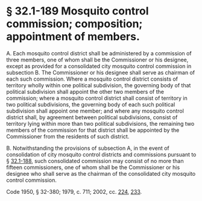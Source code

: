 # § 32.1-189 Mosquito control commission; composition; appointment of members.

<p>A. Each mosquito control district shall be administered by a commission of three members, one of whom shall be the Commissioner or his designee, except as provided for a consolidated city mosquito control commission in subsection B. The Commissioner or his designee shall serve as chairman of each such commission. Where a mosquito control district consists of territory wholly within one political subdivision, the governing body of that political subdivision shall appoint the other two members of the commission; where a mosquito control district shall consist of territory in two political subdivisions, the governing body of each such political subdivision shall appoint one member; and where any mosquito control district shall, by agreement between political subdivisions, consist of territory lying within more than two political subdivisions, the remaining two members of the commission for that district shall be appointed by the Commissioner from the residents of such district.</p><p>B. Notwithstanding the provisions of subsection A, in the event of consolidation of city mosquito control districts and commissions pursuant to § <a href='http://law.lis.virginia.gov/vacode/32.1-188/'>32.1-188</a>, such consolidated commission may consist of no more than fifteen commissioners, one of whom shall be the Commissioner or his designee who shall serve as the chairman of the consolidated city mosquito control commission.</p><p>Code 1950, § 32-380; 1979, c. 711; 2002, cc. <a href='http://lis.virginia.gov/cgi-bin/legp604.exe?021+ful+CHAP0224'>224</a>, <a href='http://lis.virginia.gov/cgi-bin/legp604.exe?021+ful+CHAP0233'>233</a>.</p>